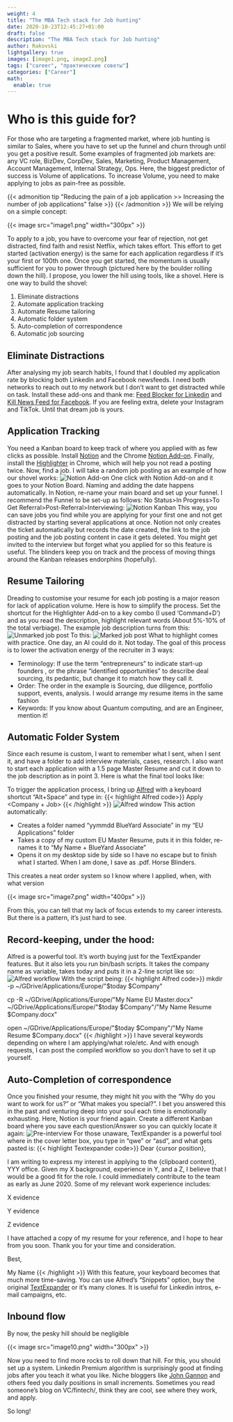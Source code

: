 ```yaml
---
weight: 4
title: "The MBA Tech stack for Job hunting"
date: 2020-10-23T12:45:27+01:00
draft: false
description: "The MBA Tech stack for Job hunting"
author: Rakovski
lightgallery: true
images: [image1.png, image2.png]
tags: ["career", "практические советы"]
categories: ["Career"]
math:
  enable: true
---
```

# Who is this guide for?
For those who are targeting a fragmented market, where job hunting is similar to Sales, where you have to set up the funnel and churn through until you get a positive result. Some examples of fragmented job markets are: any VC role, BizDev, CorpDev, Sales, Marketing, Product Management, Account Management, Internal Strategy, Ops. Here, the biggest predictor of success is Volume of applications. To increase Volume, you need to make applying to jobs as pain-free as possible.

{{< admonition tip "Reducing the pain of a job application >> Increasing the number of job applications" false >}}
{{< /admonition >}}
We will be relying on a simple concept:

{{< image src="image1.png" width="300px" >}}

To apply to a job, you have to overcome your fear of rejection, not get distracted, find faith and resist Netflix, which takes effort. This effort to get started (activation energy) is the same for each application regardless if it’s your first or 100th one. Once you get started, the momentum is usually sufficient for you to power through (pictured here by the boulder rolling down the hill). I propose, you lower the hill using tools, like a shovel. Here is one way to build the shovel:

1. Eliminate distractions
2. Automate application tracking
3. Automate Resume tailoring
4. Automatic folder system
5. Auto-completion of correspondence
6. Automatic job sourcing

## Eliminate Distractions
After analysing my job search habits, I found that I doubled my application rate by blocking both Linkedin and Facebook newsfeeds. I need both networks to reach out to my network but I don’t want to get distracted while on task. Install these add-ons and thank me: [Feed Blocker for Linkedin](https://chrome.google.com/webstore/detail/feed-blocker-for-linkedin/eikaafmldiioljlilngpogcepiedpenf) and [Kill News Feed for Facebook](https://chrome.google.com/webstore/detail/kill-news-feed/hjobfcedfgohjkaieocljfcppjbkglfd?hl=en). If you are feeling extra, delete your Instagram and TikTok. Until that dream job is yours.

## Application Tracking
You need a Kanban board to keep track of where you applied with as few clicks as possible. Install [Notion](https://www.notion.so/desktop) and the Chrome [Notion Add-on](https://chrome.google.com/webstore/detail/notion-web-clipper/knheggckgoiihginacbkhaalnibhilkk?hl=en). Finally, install the [Highlighter](https://chrome.google.com/webstore/detail/highlighter/fdfcjfoifbjplmificlkdfneafllkgmn) in Chrome, which will help you not read a posting twice. Now, find a job. I will take a random job posting as an example of how our shovel works:
![Notion Add-on](image2.png "Notion Chrome add-on captures the job post url, time applied, and custom name") 
One click with Notion Add-on and it goes to your Notion Board. Naming and adding the date happens automatically. In Notion, re-name your main board and set up your funnel. I recommend the Funnel to be set-up as follows: No Status>In Progress>To Get Referral>Post-Referral>Interviewing:
![Notion Kanban](image3.png "Notion Kanban ") 
This way, you can save jobs you find while you are applying for your first one and not get distracted by starting several applications at once. Notion not only creates the ticket automatically but records the date created, the link to the job posting and the job posting content in case it gets deleted. You might get invited to the interview but forget what you applied for so this feature is useful. The blinders keep you on track and the process of moving things around the Kanban releases endorphins (hopefully).

## Resume Tailoring

Dreading to customise your resume for each job posting is a major reason for lack of application volume. Here is how to simplify the process. Set the shortcut for the Highlighter Add-on to a key combo (I used ‘Command+D’) and as you read the description, highlight relevant words (About 5%-10% of the total verbiage). The example job description turns from this:
![Unmarked job post](image4.png " ") 
To this:
![Marked job post](image5.png " ") 
What to highlight comes with practice. One day, an AI could do it. Not today. The goal of this process is to lower the activation energy of the recruiter in 3 ways:

- Terminology: If use the term “entrepreneurs” to indicate start-up founders , or the phrase “identified opportunities” to describe deal sourcing, its pedantic, but change it to match how they call it.
- Order: The order in the example is Sourcing, due diligence, portfolio support, events, analysis. I would arrange my resume items in the same fashion
- Keywords: If you know about Quantum computing, and are an Engineer, mention it!

## Automatic Folder System

Since each resume is custom, I want to remember what I sent, when I sent it, and have a folder to add interview materials, cases, research. I also want to start each application with a 1.5 page Master Resume and cut it down to the job description as in point 3. Here is what the final tool looks like:

To trigger the application process, I bring up [Alfred](https://www.alfredapp.com/) with a keyboard shortcut “Alt+Space” and type in:
{{< highlight Alfred code>}}
Apply <Company + Job>
{{< /highlight >}}
![Alfred window](image6.png " ") 
This action automatically:
- Creates a folder named “yymmdd BlueYard Associate” in my “EU Applications” folder
- Takes a copy of my custom EU Master Resume, puts it in this folder, re-names it to “My Name + BlueYard Associate”
- Opens it on my desktop side by side so I have no escape but to finish what I started. When I am done, I save as .pdf. Horse Blinders.

This creates a neat order system so I know where I applied, when, with what version

{{< image src="image7.png" width="400px" >}}

From this, you can tell that my lack of focus extends to my career interests. But there is a pattern, it’s just hard to see.

## Record-keeping, under the hood:

Alfred is a powerful tool. It’s worth buying just for the TextExpander features. But it also lets you run bin/bash scripts. It takes the company name as variable, takes today and puts it in a 2-line script like so:
![Alfred workflow](image8.png " ") 
With the script being:
{{< highlight Alfred code>}}
mkdir -p ~/GDrive/Applications/Europe/"$today $Company"

cp -R ~/GDrive/Applications/Europe/"My Name EU Master.docx" ~/GDrive/Applications/Europe/"$today $Company"/"My Name Resume $Company.docx"

open ~/GDrive/Applications/Europe/"$today $Company"/"My Name Resume $Company.docx"
{{< /highlight >}}
I have several keywords depending on where I am applying/what role/etc. And with enough requests, I can post the compiled workflow so you don’t have to set it up yourself.

## Auto-Completion of correspondence

Once you finished your resume, they might hit you with the “Why do you want to work for us?” or “What makes you special?”. I bet you answered this in the past and venturing deep into your soul each time is emotionally exhausting. Here, Notion is your friend again. Create a different Kanban board where you save each question/Answer so you can quickly locate it again:
![Pre-interview](image9.png " ") 
For those unaware, TextExpander is a powerful tool where in the cover letter box, you type in “qwe” or “asd”, and what gets pasted is:
{{< highlight Textexpander code>}}
Dear {cursor position},

I am writing to express my interest in applying to the {clipboard content}, YYY office. Given my X background, experience in Y, and a Z, I believe that I would be a good fit for the role. I could immediately contribute to the team as early as June 2020. Some of my relevant work experience includes:

X evidence

Y evidence

Z evidence

I have attached a copy of my resume for your reference, and I hope to hear from you soon. Thank you for your time and consideration.

Best,

My Name
{{< /highlight >}}
With this feature, your keyboard becomes that much more time-saving. You can use Alfred’s “Snippets” option, buy the original [TextExpander](https://textexpander.com/) or it’s many clones. It is useful for Linkedin intros, e-mail campaigns, etc.
## Inbound flow

By now, the pesky hill should be negligible

{{< image src="image10.png" width="300px" >}}

Now you need to find more rocks to roll down that hill. For this, you should set up a system. Linkedin Premium algorithm is surprisingly good at finding jobs after you teach it what you like. Niche bloggers like [John Gannon](https://johngannonblog.com/) and others feed you daily positions in small increments. Sometimes you read someone’s blog on VC/fintech/, think they are cool, see where they work, and apply.

So long!